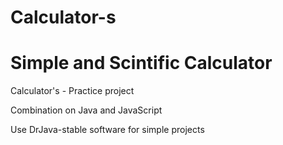 # Calculator-s
# Simple and Scintific Calculator 

Calculator's - Practice project

Combination on Java and JavaScript  

Use DrJava-stable software for simple projects
